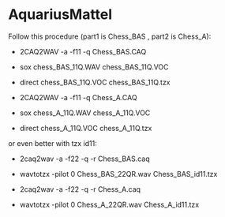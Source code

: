 # AquariusMattel

Follow this procedure (part1 is Chess_BAS , part2 is Chess_A):

* 2CAQ2WAV -a -f11 -q Chess_BAS.CAQ
* sox chess_BAS_11Q.WAV chess_BAS_11Q.VOC
* direct chess_BAS_11Q.VOC chess_BAS_11Q.tzx

* 2CAQ2WAV -a -f11 -q Chess_A.CAQ
* sox chess_A_11Q.WAV chess_A_11Q.VOC
* direct chess_A_11Q.VOC chess_A_11Q.tzx

or even better with tzx id11:

* 2caq2wav -a -f22 -q -r Chess_BAS.caq
* wavtotzx -pilot 0 Chess_BAS_22QR.wav Chess_BAS_id11.tzx

* 2caq2wav -a -f22 -q -r Chess_A.caq
* wavtotzx -pilot 0 Chess_A_22QR.wav Chess_A_id11.tzx